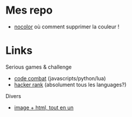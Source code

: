 
Mes repo
========

* [nocolor](https://github.com/tst2005/nocolor) où comment supprimer la couleur !

Links
=====

Serious games & challenge
 * [code combat](http://codecombat.com) (javascripts/python/lua)
 * [hacker rank](http:/hackerrank.com) (absolument tous les languages?)

Divers
* [image + html, tout en un](http://lcamtuf.coredump.cx/squirrel/#)
